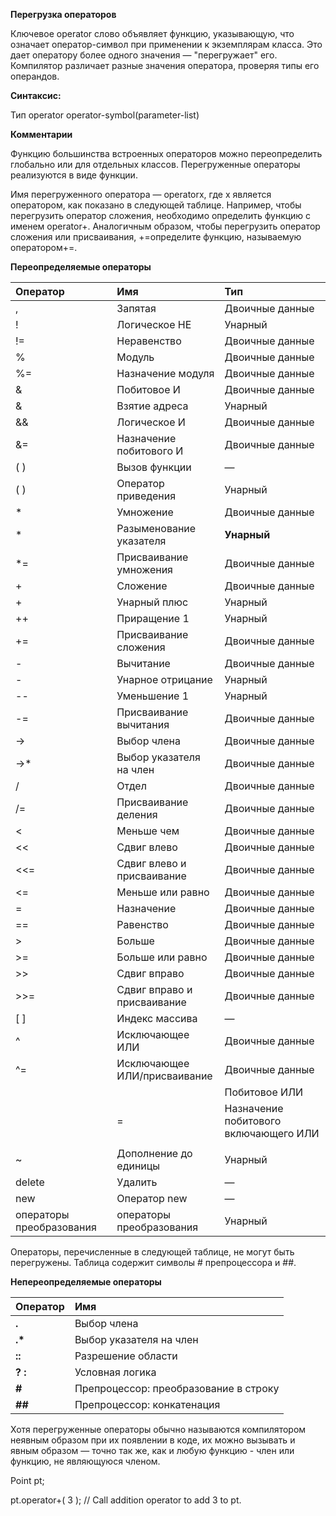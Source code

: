 ﻿**Перегрузка операторов**

Ключевое operator слово объявляет функцию, указывающую, что означает оператор-символ при применении к экземплярам класса. Это дает оператору более одного значения — "перегружает" его. Компилятор различает разные значения оператора, проверяя типы его операндов.

**Синтаксис:**

Тип operator operator-symbol(parameter-list)

**Комментарии**

Функцию большинства встроенных операторов можно переопределить глобально или для отдельных классов. Перегруженные операторы реализуются в виде функции.

Имя перегруженного оператора — operatorx, где x является оператором, как показано в следующей таблице. Например, чтобы перегрузить оператор сложения, необходимо определить функцию с именем operator+. Аналогичным образом, чтобы перегрузить оператор сложения или присваивания, +=определите функцию, называемую оператором+=.

**Переопределяемые операторы**


|**Оператор**|**Имя**|**Тип**|
| :- | :- | :- |
|,|Запятая|Двоичные данные|
|!|Логическое НЕ|Унарный|
|!=|Неравенство|Двоичные данные|
|%|Модуль|Двоичные данные|
|%=|Назначение модуля|Двоичные данные|
|&|Побитовое И|Двоичные данные|
|&|Взятие адреса|Унарный|
|&&|Логическое И|Двоичные данные|
|&=|Назначение побитового И|Двоичные данные|
|( )|Вызов функции|—|
|( )|Оператор приведения|Унарный|
|\*|Умножение|Двоичные данные|
|\*|Разыменование указателя|**Унарный**|
|\*=|Присваивание умножения|Двоичные данные|
|+|Сложение|Двоичные данные|
|+|Унарный плюс|Унарный|
|++|Приращение 1|Унарный|
|+=|Присваивание сложения|Двоичные данные|
|-|Вычитание|Двоичные данные|
|-|Унарное отрицание|Унарный|
|--|Уменьшение 1|Унарный|
|-=|Присваивание вычитания|Двоичные данные|
|->|Выбор члена|Двоичные данные|
|->\*|Выбор указателя на член|Двоичные данные|
|/|Отдел|Двоичные данные|
|/=|Присваивание деления|Двоичные данные|
|<|Меньше чем|Двоичные данные|
|<<|Сдвиг влево|Двоичные данные|
|<<=|Сдвиг влево и присваивание|Двоичные данные|
|<=|Меньше или равно|Двоичные данные|
|=|Назначение|Двоичные данные|
|==|Равенство|Двоичные данные|
|>|Больше|Двоичные данные|
|>=|Больше или равно|Двоичные данные|
|>>|Сдвиг вправо|Двоичные данные|
|>>=|Сдвиг вправо и присваивание|Двоичные данные|
|[ ]|Индекс массива|—|
|^|Исключающее ИЛИ|Двоичные данные|
|^=|Исключающее ИЛИ/присваивание|Двоичные данные|
|||Побитовое ИЛИ|Двоичные данные|
||=|Назначение побитового включающего ИЛИ|Двоичные данные|
||||Логическое ИЛИ|Двоичные данные|
|~|Дополнение до единицы|Унарный|
|delete|Удалить|—|
|new|Оператор new|—|
|операторы преобразования|операторы преобразования|Унарный|

Операторы, перечисленные в следующей таблице, не могут быть перегружены. Таблица содержит символы # препроцессора и ##.

**Непереопределяемые операторы**



|**Оператор**|**Имя**|
| :- | :- |
|**.**|Выбор члена|
|**.\***|Выбор указателя на член|
|**::**|Разрешение области|
|**? :**|Условная логика|
|**#**|Препроцессор: преобразование в строку|
|**##**|Препроцессор: конкатенация|

Хотя перегруженные операторы обычно называются компилятором неявным образом при их появлении в коде, их можно вызывать и явным образом — точно так же, как и любую функцию - член или функцию, не являющуюся членом.

Point pt;

pt.operator+( 3 );  // Call addition operator to add 3 to pt.

